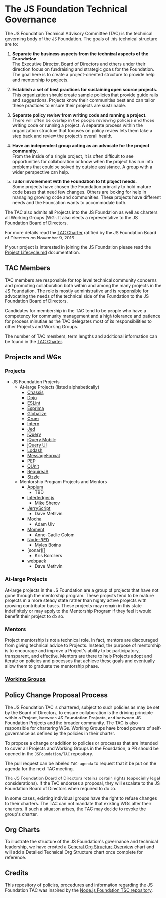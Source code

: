 # The JS Foundation Technical Governance

The JS Foundation Technical Advisory Committee (TAC) is the technical governing
body of the JS Foundation. The goals of this technical structure are to:

1. **Separate the business aspects from the technical aspects of the
Foundation.**  
The Executive Director, Board of Directors and others under their direction
focus on fundraising and strategic goals for the Foundation. The goal here is to
create a project-oriented structure to provide help and mentorship to projects.

2. **Establish a set of best practices for sustaining open source projects.**  
This organization should create sample policies that provide guide rails and
suggestions. Projects know their communities best and can tailor these practices
to ensure their projects are sustainable.

3. **Separate policy review from writing code and running a project.**  
There will often be overlap in the people reviewing policies and those writing
code or running a project. A separate process within the organization structure
that focuses on policy review lets them take a step back and review the
project’s overall health.

4. **Have an independent group acting as an advocate for the project
community.**  
From the inside of a single project, it is often difficult to see opportunities
for collaboration or know when the project has run into problems that could be
solved by outside assistance. A group with a wider perspective can help.

5. **Tailor involvement with the Foundation to fit project needs.**  
Some projects have chosen the Foundation primarily to hold mature code bases
that need few changes. Others are looking for help in managing growing code and
communities. These projects have different needs and the Foundation wants to
accommodate both.

The TAC also admits all Projects into the JS Foundation as well as charters
all Working Groups (WG). It also elects a representative to the JS Foundation
Board of Directors.

For more details read the [TAC Charter][] ratified by the JS Foundation Board
of Directors on November 9, 2016.

If your project is interested in joining the JS Foundation please read the
[Project Lifecycle.md][] documentation.

## TAC Members

TAC members are responsible for top level technical community concerns and
promoting collaboration both within and among the many projects in the JS
Foundation. The role is mostly administrative and is responsible for advocating
the needs of the technical side of the Foundation to the JS Foundation Board
of Directors.

Candidates for membership in the TAC tend to be people who have a competency for
community management and a high tolerance and patience for process minutiae as
the TAC delegates most of its responsibilities to other Projects and Working
Groups.

The number of TAC members, term lengths and additional information can be found
in the [TAC Charter][].

## Projects and WGs

### Projects
* JS Foundation Projects
  * At-large Projects (listed alphabetically)
    * [Chassis][]
    * [Dojo][]
    * [ESLint][]
    * [Esprima][]
    * [Globalize][]
    * [Grunt][]
    * [Intern][]
    * [Jed][]
    * [jQuery][]
    * [jQuery Mobile][]
    * [jQuery UI][]
    * [Lodash][]
    * [MessageFormat][]
    * [PEP][]
    * [QUnit][]
    * [RequireJS][]
    * [Sizzle][]
  * Mentorship Program Projects and Mentors
    * [Appium][]
      * TBD
    * [Interledger.js][]
      * Mike Sherov
    * [JerryScript][]
      * Dave Methvin
    * [Mocha][]
      * Adam Ulvi
    * [Moment][]
      * Anne-Gaelle Colom
    * [Node-RED][]
      * Myles Borins
    * [sonar][]
      * Kris Borchers
    * [webpack][]
      * Dave Methvin

### At-large Projects
At-large projects in the JS Foundation are a group of projects that have not
gone through the mentorship program. These projects tend to be mature projects
in a more steady state rather than highly active projects with growing
contributor bases. These projects may remain in this state indefinitely or may
apply to the Mentorship Program if they feel it would benefit their project to
do so.

### Mentors
Project mentorship is not a technical role. In fact, mentors are discouraged
from giving technical advice to Projects. Instead, the purpose of mentorship is
to encourage and improve a Project's ability to be participatory, transparent,
and effective. Mentors are there to help Projects adopt and iterate on policies
and processes that achieve these goals and eventually allow them to graduate the
mentorship phase.

### [Working Groups][]

## Policy Change Proposal Process

The JS Foundation TAC is chartered, subject to such policies as may be set
by the Board of Directors, to ensure collaboration is the driving principle
within a Project, between JS Foundation Projects, and between JS Foundation
Projects and the broader community. The TAC is also responsible for chartering
WGs. Working Groups have broad powers of self-governance as defined by the
policies in their charter.

To propose a change or addition to policies or processes that are intended to
cover all Projects and Working Groups in the Foundation, a PR should be opened
in the `JSFoundation/TAC` repository.

The pull request can be labeled `TAC-agenda` to request that it be put on the
agenda for the next TAC meeting.

The JS Foundation Board of Directors retains certain rights (especially
legal considerations). If the TAC endorses a proposal, they will escalate to the
JS Foundation Board of Directors when required to do so.

In some cases, existing individual groups have the right to refuse changes to
their charters. The TAC can not mandate that existing WGs alter their charters.
If such a situation arises, the TAC may decide to revoke the group's charter.

## Org Charts
To illustrate the structure of the JS Foundation's governance and technical
leadership, we have created a [General Org Structure Overview][] chart and will
add a Detailed Technical Org Structure chart once complete for reference.

## Credits
This repository of policies, procedures and information regarding the JS
Foundation TAC was inspired by the
[Node.js Foundation TSC repository][].

[TAC Charter]: https://github.com/JSFoundation/TAC/blob/master/TAC-Charter.md
[Project Lifecycle.md]: Project-Lifecycle.md
[jQuery]: https://jquery.com
[Dojo]: https://dojotoolkit.org
[Sizzle]: https://sizzlejs.com
[Globalize]: https://globalizejs.com
[Jed]: https://slexaxton.github.io/Jed/
[MessageFormat]: https://messageformat.github.io/
[PEP]: https://github.com/jquery/PEP
[Intern]: https://theintern.github.io/intern/
[QUnit]: https://qunitjs.com
[ESLint]: http://eslint.org
[Esprima]: http://esprima.org/
[Grunt]: http://gruntjs.com/
[Chassis]: https://css-chassis.com/
[Dijit]: https://dojotoolkit.org/reference-guide/1.10/dijit/
[jQuery Mobile]: https://jquerymobile.com
[jQuery UI]: https://jqueryui.com
[Lodash]: https://lodash.com/
[RequireJS]: https://requirejs.org/
[Appium]: http://appium.io
[Interledger.js]: http://interledgerjs.org
[JerryScript]: http://jerryscript.net
[Mocha]: http://mochajs.org
[Moment]: http://momentjs.com
[Node-RED]: http://nodered.org
[webpack]: http://webpack.js.org
[Working Groups]: WORKING_GROUPS.md
[General Org Structure Overview]: General-Org-Structure-Overview.pdf
[Node.js Foundation TSC repository]: https://github.org/nodejs/TSC/

